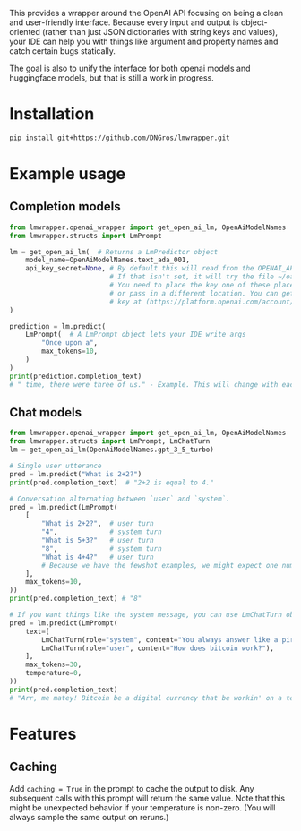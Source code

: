 This provides a wrapper around the OpenAI API focusing
on being a clean and user-friendly interface. Because every input 
and output is object-oriented (rather than just JSON dictionaries with string
keys and values), your IDE can help you with things like argument and
property names and catch certain bugs statically.

The goal is also to unify the interface for both openai models and huggingface
models, but that is still a work in progress.

# Installation

```bash
pip install git+https://github.com/DNGros/lmwrapper.git
```

# Example usage

## Completion models

```python
from lmwrapper.openai_wrapper import get_open_ai_lm, OpenAiModelNames
from lmwrapper.structs import LmPrompt

lm = get_open_ai_lm(  # Returns a LmPredictor object
    model_name=OpenAiModelNames.text_ada_001,
    api_key_secret=None, # By default this will read from the OPENAI_API_KEY environment variable.
                         # If that isn't set, it will try the file ~/oai_key.txt
                         # You need to place the key one of these places, 
                         # or pass in a different location. You can get an API 
                         # key at (https://platform.openai.com/account/api-keys)
)

prediction = lm.predict(
    LmPrompt(  # A LmPrompt object lets your IDE write args
        "Once upon a",
        max_tokens=10,
    )
)
print(prediction.completion_text)
# " time, there were three of us." - Example. This will change with each sample.
```

## Chat models

```python
from lmwrapper.openai_wrapper import get_open_ai_lm, OpenAiModelNames
from lmwrapper.structs import LmPrompt, LmChatTurn
lm = get_open_ai_lm(OpenAiModelNames.gpt_3_5_turbo)

# Single user utterance
pred = lm.predict("What is 2+2?")
print(pred.completion_text)  # "2+2 is equal to 4."

# Conversation alternating between `user` and `system`.
pred = lm.predict(LmPrompt(
    [
        "What is 2+2?",  # user turn
        "4",             # system turn
        "What is 5+3?"   # user turn
        "8",             # system turn
        "What is 4+4?"   # user turn
        # Because we have the fewshot examples, we might expect one number
    ],
    max_tokens=10,
))
print(pred.completion_text) # "8"

# If you want things like the system message, you can use LmChatTurn objects
pred = lm.predict(LmPrompt(
    text=[
        LmChatTurn(role="system", content="You always answer like a pirate"),
        LmChatTurn(role="user", content="How does bitcoin work?"),
    ],
    max_tokens=30,
    temperature=0,
))
print(pred.completion_text) 
# "Arr, me matey! Bitcoin be a digital currency that be workin' on a technology called blockchain..."
```

# Features

## Caching
Add `caching = True` in the prompt to cache the output to disk. Any
subsequent calls with this prompt will return the same value. Note that
this might be unexpected behavior if your temperature is non-zero. (You
will always sample the same output on reruns.)